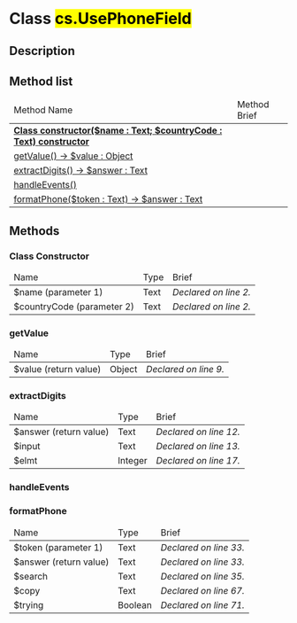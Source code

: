 <!DOCTYPE html>
<!---->
<html>
<header>
  <script src='https://cdn.jsdelivr.net/npm/mermaid/dist/mermaid.min.js'></script>
  <script src='https://cdn.jsdelivr.net/npm/marked/marked.min.js'></script>
  <script>mermaid.initialize({startOnLoad:true});</script>
  <link 
    href='https://cdn.jsdelivr.net/npm/bootstrap@5.0.0-beta2/dist/css/bootstrap.min.css'
    rel='stylesheet'
    integrity='sha384-BmbxuPwQa2lc/FVzBcNJ7UAyJxM6wuqIj61tLrc4wSX0szH/Ev+nYRRuWlolflfl'
    crossorigin='anonymous'
  >
  <script 
    src='https://cdn.jsdelivr.net/npm/bootstrap@5.0.0-beta2/dist/js/bootstrap.bundle.min.js'
    integrity='sha384-b5kHyXgcpbZJO/tY9Ul7kGkf1S0CWuKcCD38l8YkeH8z8QjE0GmW1gYU5S9FOnJ0'
    crossorigin='anonymous'
  ></script>
  <title>Class UsePhoneField</title>
  <meta charset='ASCII' />
  <meta name='generator' value='4D Documentation' />
</header>
<body>
<div id='content' class='container'>

<h1>Class <mark>cs.UsePhoneField</mark></h1>

<h2>Description</h2>






<h2>Method list</h2>

<table class='table table-hover'>
  <thead>
  <tr>  <td>Method Name</th>
  <td>Method Brief</th>
  </tr></thead>
  <tbody>
  <tr>
    <td class='table-success'><a href='#class-constructor'><strong>Class constructor($name : Text; $countryCode : Text)<strong> <span class='badge bg-primary' data-bs-toggle='tooltip' title='Class Constructor' >constructor</span></a></td>
    <td class='table-success'></td>
  </tr>
  <tr>
    <td class='table-success'><a href='#getValue'>getValue() -> $value : Object</a></td>
    <td class='table-success'></td>
  </tr>
  <tr>
    <td class='table-success'><a href='#extractDigits'>extractDigits() -> $answer : Text</a></td>
    <td class='table-success'></td>
  </tr>
  <tr>
    <td class='table-success'><a href='#handleEvents'>handleEvents()</a></td>
    <td class='table-success'></td>
  </tr>
  <tr>
    <td class='table-success'><a href='#formatPhone'>formatPhone($token : Text) -> $answer : Text</a></td>
    <td class='table-success'></td>
  </tr>
</tbody>
</table>

<h2>Methods</h2>

<h3 id='class-constructor'><strong>Class Constructor</strong></h3>

<table class='table '>
  <thead>
  <tr>  <td>Name</th>
  <td>Type</th>
  <td>Brief</th>
  </tr></thead>
  <tbody>
  <tr>
    <td class='table-primary'>$name (parameter 1)</td>
    <td class='table-primary'>Text</td>
    <td class='table-primary'><em>Declared on line 2.</n></td>
  </tr>
  <tr>
    <td class='table-primary'>$countryCode (parameter 2)</td>
    <td class='table-primary'>Text</td>
    <td class='table-primary'><em>Declared on line 2.</n></td>
  </tr>
</tbody>
</table>





















<h3 id='getValue'>getValue</h3>

<table class='table '>
  <thead>
  <tr>  <td>Name</th>
  <td>Type</th>
  <td>Brief</th>
  </tr></thead>
  <tbody>
  <tr>
    <td class='table-secondary'>$value (return value)</td>
    <td class='table-secondary'>Object</td>
    <td class='table-secondary'><em>Declared on line 9.</n></td>
  </tr>
</tbody>
</table>









<h3 id='extractDigits'>extractDigits</h3>

<table class='table '>
  <thead>
  <tr>  <td>Name</th>
  <td>Type</th>
  <td>Brief</th>
  </tr></thead>
  <tbody>
  <tr>
    <td class='table-secondary'>$answer (return value)</td>
    <td class='table-secondary'>Text</td>
    <td class='table-secondary'><em>Declared on line 12.</n></td>
  </tr>
  <tr>
    <td class='table-info'>$input</td>
    <td class='table-info'>Text</td>
    <td class='table-info'><em>Declared on line 13.</n></td>
  </tr>
  <tr>
    <td class='table-info'>$elmt</td>
    <td class='table-info'>Integer</td>
    <td class='table-info'><em>Declared on line 17.</n></td>
  </tr>
</tbody>
</table>






























<h3 id='handleEvents'>handleEvents</h3>



























<h3 id='formatPhone'>formatPhone</h3>

<table class='table '>
  <thead>
  <tr>  <td>Name</th>
  <td>Type</th>
  <td>Brief</th>
  </tr></thead>
  <tbody>
  <tr>
    <td class='table-primary'>$token (parameter 1)</td>
    <td class='table-primary'>Text</td>
    <td class='table-primary'><em>Declared on line 33.</n></td>
  </tr>
  <tr>
    <td class='table-secondary'>$answer (return value)</td>
    <td class='table-secondary'>Text</td>
    <td class='table-secondary'><em>Declared on line 33.</n></td>
  </tr>
  <tr>
    <td class='table-info'>$search</td>
    <td class='table-info'>Text</td>
    <td class='table-info'><em>Declared on line 35.</n></td>
  </tr>
  <tr>
    <td class='table-info'>$copy</td>
    <td class='table-info'>Text</td>
    <td class='table-info'><em>Declared on line 67.</n></td>
  </tr>
  <tr>
    <td class='table-info'>$trying</td>
    <td class='table-info'>Boolean</td>
    <td class='table-info'><em>Declared on line 71.</n></td>
  </tr>
</tbody>
</table>



























































































































































































































</div>
    <script>
      document.getElementById('content').innerHTML =
      marked(document.getElementById('content').innerHTML);
</script>
</body>
